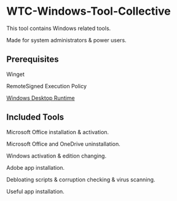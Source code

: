 # WTC-Windows-Tool-Collective
This tool contains Windows related tools.

Made for system administrators & power users.

## Prerequisites
Winget

RemoteSigned Execution Policy

[Windows Desktop Runtime](https://dotnet.microsoft.com/en-us/download/dotnet/thank-you/runtime-desktop-6.0.16-windows-x64-installer)

## Included Tools
Microsoft Office installation & activation.

Microsoft Office and OneDrive uninstallation.

Windows activation & edition changing.

Adobe app installation.

Debloating scripts & corruption checking & virus scanning.

Useful app installation.
